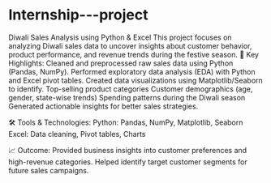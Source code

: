 # Internship---project
Diwali Sales Analysis using Python & Excel
This project focuses on analyzing Diwali sales data to uncover insights about customer behavior, product performance, and revenue trends during the festive season.
🔎 Key Highlights:
Cleaned and preprocessed raw sales data using Python (Pandas, NumPy).
Performed exploratory data analysis (EDA) with Python and Excel pivot tables.
Created data visualizations using Matplotlib/Seaborn to identify.
Top-selling product categories
Customer demographics (age, gender, state-wise trends)
Spending patterns during the Diwali season
Generated actionable insights for better sales strategies.

🛠️ Tools & Technologies:
Python: Pandas, NumPy, Matplotlib, Seaborn
Excel: Data cleaning, Pivot tables, Charts

📈 Outcome:
Provided business insights into customer preferences and high-revenue categories.
Helped identify target customer segments for future sales campaigns.

